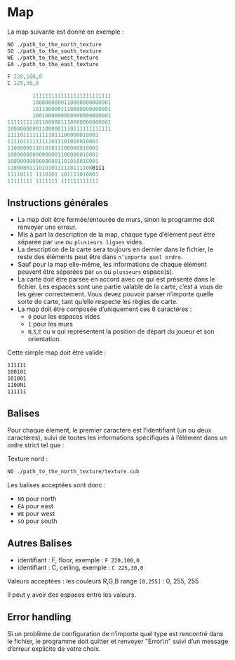 # Map #

La map suivante est donné en exemple :

```clojure
NO ./path_to_the_north_texture
SO ./path_to_the_south_texture
WE ./path_to_the_west_texture
EA ./path_to_the_east_texture

F 220,100,0
C 225,30,0

        1111111111111111111111111
        1000000000110000000000001
        1011000001110000000000001
        1001000000000000000000001
111111111011000001110000000000001
100000000011000001110111111111111
11110111111111011100000010001
11110111111111011101010010001
11000000110101011100000010001
10000000000000001100000010001
10000000000000001101010010001
11000001110101011111011110N0111
11110111 1110101 101111010001
11111111 1111111 111111111111
```

## Instructions générales ##

* La map doit être fermée/entourée de murs, sinon le programme doit renvoyer
une erreur.
* Mis à part la description de la map, chaque type d’élément peut être séparée
par `une` ou `plusieurs lignes` vides.
* La description de la carte sera toujours en dernier dans le fichier, le reste des
éléments peut être dans `n’importe quel ordre`.
* Sauf pour la map elle-même, les informations de chaque élément peuvent être
séparées par `un` ou `plusieurs` espace(s).
* La carte doit être parsée en accord avec ce qui est présenté dans le fichier. Les
espaces sont une partie valable de la carte, c’est à vous de les gérer correctement. Vous devez pouvoir parser n’importe quelle sorte de carte, tant qu’elle
respecte les règles de carte.
* La map doit être composée d’uniquement ces 6 caractères :
  * `0` pour les espaces vides
  * `1` pour les murs
  * `N`,`S`,`E` ou `W` qui représentent la position de départ
du joueur et son orientation.

Cette simple map doit être valide :

```txt
111111
100101
101001
1100N1
111111
```

## Balises ##

Pour chaque élement, le premier caractère est l’identifiant (un ou deux caractères), suivi de toutes les informations spécifiques à l’élément dans un ordre
strict tel que :

Texture nord :

```txt
NO ./path_to_the_north_texture/texture.cub
```

Les balises acceptées sont donc :

* `NO` pour north
* `EA` pour east
* `WE` pour west
* `SO` pour south

## Autres Balises ##

* identifiant : F, floor, exemple : `F 220,100,0`
* identifiant : C, ceiling, exemple : `C 225,30,0`

Valeurs acceptées : les couleurs R,G,B range `[0,255]` : 0, 255, 255

Il peut y avoir des espaces entre les valeurs.

## Error handling ##

Si un problème de configuration de n’importe quel type est rencontré dans
le fichier, le programme doit quitter et renvoyer "Error\n" suivi d’un message
d’erreur explicite de votre choix.
